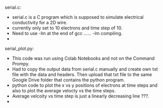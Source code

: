 serial.c:

- serial.c is a C program which is supposed to simulate electrical conductivity for a 2D wire.
- currently only set to 10 electrons and time step of 10.
- Need to use -lm at the end of gcc ...... -lm compiling.
- 


serial_plot.py:

- This code was run using Colab Notebooks and not on the Command Prompy.
- Had to copy the output data from serial.c manually and create own txt file with the data and 
headers. Then upload that txt file to the same Google Drive folder that contains the python program.
- python code to plot the x vs y positions of electrons at time steps and also 
to plot the average velocty vs the time steps.
- Average velcoity vs time step is just a linearly decreasing line ???.
- 

